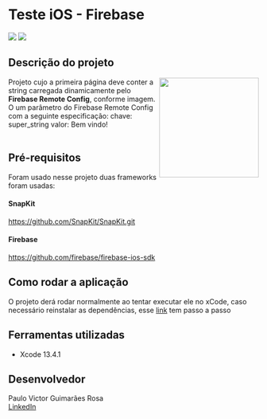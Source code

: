 <h1>Teste iOS - Firebase </h1> 
<p align="left">

   <img src="http://img.shields.io/static/v1?label=STATUS&message=CONCLUIDO&color=GREEN&style=for-the-badge"/>
    <img src="http://img.shields.io/static/v1?label=xcode&message=13.4.1&color=blue&style=for-the-badge"/>
</p>


## Descrição do projeto 
  <img src="https://user-images.githubusercontent.com/35931595/172967166-96bada9b-db76-47ec-ac8a-ee6f0c3455c3.png" width="200" align="right" />

Projeto cujo a primeira página deve conter a string carregada dinamicamente pelo **Firebase Remote Config**, conforme imagem.
O um parâmetro do Firebase Remote Config com a seguinte especificação:
chave: super_string
valor: Bem vindo!
<br/>
<br/>

## Pré-requisitos 
Foram usado nesse projeto duas frameworks foram usadas: 
#### SnapKit
https://github.com/SnapKit/SnapKit.git
#### Firebase
https://github.com/firebase/firebase-ios-sdk

## Como rodar a aplicação
O projeto derá rodar normalmente ao tentar executar ele no xCode, caso necessário reinstalar as dependências, esse [link](https://developer.apple.com/documentation/xcode/adding-package-dependencies-to-your-app) tem passo a passo
## Ferramentas utilizadas
- Xcode 13.4.1 

## Desenvolvedor
Paulo Victor Guimarães Rosa
<br/>
[LinkedIn](https://www.linkedin.com/in/paulovgr/)
